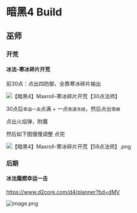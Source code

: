 # 暗黑4 Build

## 巫师

### 开荒

#### 冰法-寒冰碎片开荒

前30点：点出四防御，全靠寒冰碎片输出

![【暗黑4】Maxroll-寒冰碎片开荒【30点法师】](https://s2.loli.net/2023/06/16/zCQBoaiWxcVZryn.png)

30点后`幸运一击`点满 + 一点`急速冻结`，然后点出`雪崩`

点出火焰弹，附魔

然后如下图慢慢调整 点完

![【暗黑4】Maxroll-寒冰碎片开荒【58点法师】.png](https://s2.loli.net/2023/06/16/2W1bJvMgpGumjRY.png)

### 后期

#### 冰法霜燃幸运一击

https://www.d2core.com/d4/planner?bd=dMV

![image.png](https://s2.loli.net/2023/06/16/UYCPiogLMscEZWx.png)